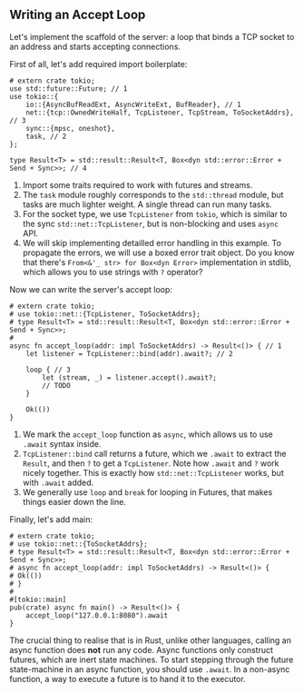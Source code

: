 ## Writing an Accept Loop

Let's implement the scaffold of the server: a loop that binds a TCP socket to an address and starts accepting connections.

First of all, let's add required import boilerplate:

```rust,ignore
# extern crate tokio;
use std::future::Future; // 1
use tokio::{
    io::{AsyncBufReadExt, AsyncWriteExt, BufReader}, // 1
    net::{tcp::OwnedWriteHalf, TcpListener, TcpStream, ToSocketAddrs}, // 3
    sync::{mpsc, oneshot},
    task, // 2
};

type Result<T> = std::result::Result<T, Box<dyn std::error::Error + Send + Sync>>; // 4
```

1. Import some traits required to work with futures and streams.
2. The `task` module roughly corresponds to the `std::thread` module, but tasks are much lighter weight.
   A single thread can run many tasks.
3. For the socket type, we use `TcpListener` from `tokio`, which is similar to the sync `std::net::TcpListener`, but is non-blocking and uses `async` API.
4. We will skip implementing detailled error handling in this example.
   To propagate the errors, we will use a boxed error trait object.
   Do you know that there's `From<&'_ str> for Box<dyn Error>` implementation in stdlib, which allows you to use strings with `?` operator?

Now we can write the server's accept loop:

```rust,ignore
# extern crate tokio;
# use tokio::net::{TcpListener, ToSocketAddrs};
# type Result<T> = std::result::Result<T, Box<dyn std::error::Error + Send + Sync>>;
#
async fn accept_loop(addr: impl ToSocketAddrs) -> Result<()> { // 1
    let listener = TcpListener::bind(addr).await?; // 2

    loop { // 3
        let (stream, _) = listener.accept().await?;
        // TODO
    }

    Ok(())
}
```

1. We mark the `accept_loop` function as `async`, which allows us to use `.await` syntax inside.
2. `TcpListener::bind` call returns a future, which we `.await` to extract the `Result`, and then `?` to get a `TcpListener`.
   Note how `.await` and `?` work nicely together.
   This is exactly how `std::net::TcpListener` works, but with `.await` added.
3. We generally use `loop` and `break` for looping in Futures, that makes things easier down the line.

Finally, let's add main:

```rust,ignore
# extern crate tokio;
# use tokio::net::{ToSocketAddrs};
# type Result<T> = std::result::Result<T, Box<dyn std::error::Error + Send + Sync>>;
# async fn accept_loop(addr: impl ToSocketAddrs) -> Result<()> {
# Ok(())
# }
#
#[tokio::main]
pub(crate) async fn main() -> Result<()> {
    accept_loop("127.0.0.1:8080").await
}
```

The crucial thing to realise that is in Rust, unlike other languages, calling an async function does **not** run any code.
Async functions only construct futures, which are inert state machines.
To start stepping through the future state-machine in an async function, you should use `.await`.
In a non-async function, a way to execute a future is to hand it to the executor.
